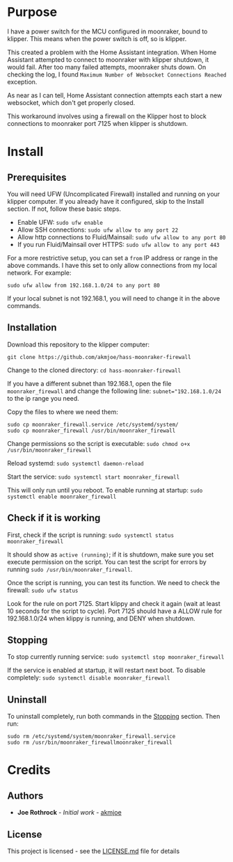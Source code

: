 # Purpose
I have a power switch for the MCU configured in moonraker, bound to klipper. This means when the power switch is off, so is klipper.

This created a problem with the Home Assistant integration. When Home Assistant attempted to connect to moonraker with klipper shutdown, it would fail. After too many failed attempts, moonraker shuts down. On checking the log, I found  `Maximum Number of Websocket Connections Reached` exception.

As near as I can tell, Home Assistant connection attempts each start a new websocket, which don't get properly closed.

This workaround involves using a firewall on the Klipper host to block connections to moonraker port 7125 when klipper is shutdown.

# Install

## Prerequisites
You will need UFW (Uncomplicated Firewall) installed and running on your klipper computer.
If you already have it configured, skip to the Install section. If not, follow these basic steps.

* Enable UFW: `sudo ufw enable`
* Allow SSH connections: `sudo ufw allow to any port 22`
* Allow http connections to Fluid/Mainsail: `sudo ufw allow to any port 80`
* If you run Fluid/Mainsail over HTTPS: `sudo ufw allow to any port 443`

For a more restrictive setup, you can set a `from` IP address or range in the above commands. I have this set to only allow connections from my local network. For example:

`sudo ufw allow from 192.168.1.0/24 to any port 80`

If your local subnet is not 192.168.1, you will need to change it in the above commands.

## Installation
Download this repository to the klipper computer:

`git clone https://github.com/akmjoe/hass-moonraker-firewall`

Change to the cloned directory:
`cd hass-moonraker-firewall`

If you have a different subnet than 192.168.1, open the file `moonraker_firewall` and change the following line:
`subnet="192.168.1.0/24` to the ip range you need.

Copy the files to where we need them:

```
sudo cp moonraker_firewall.service /etc/systemd/system/
sudo cp moonraker_firewall /usr/bin/moonraker_firewall
```

Change permissions so the script is executable:
`sudo chmod o+x /usr/bin/moonraker_firewall`

Reload systemd:
`sudo systemctl daemon-reload`

Start the service:
`sudo systemctl start moonraker_firewall`

This will only run until you reboot.
To enable running at startup:
`sudo systemctl enable moonraker_firewall`
## Check if it is working

First, check if the script is running:
`sudo systemctl status moonraker_firewall`

It should show as `active (running)`; if it is shutdown, make sure you set execute permission on the script.
You can test the script for errors by running `sudo /usr/bin/moonraker_firewall`.

Once the script is running, you can test its function. We need to check the firewall:
`sudo ufw status`

Look for the rule on port 7125. Start klippy and check it again (wait at least 10 seconds for the script to cycle).
Port 7125 should have a ALLOW rule for 192.168.1.0/24 when klippy is running, and DENY when shutdown.


## Stopping
To stop currently running service:
`sudo systemctl stop moonraker_firewall`

If the service is enabled at startup, it will restart next boot. To disable completely:
`sudo systemctl disable moonraker_firewall`

## Uninstall
To uninstall completely, run both commands in the [Stopping](#stopping)  section. Then run:

```
sudo rm /etc/systemd/system/moonraker_firewall.service
sudo rm /usr/bin/moonraker_firewallmoonraker_firewall
```

# Credits

## Authors

* **Joe Rothrock** - *Initial work* - [akmjoe](https://github.com/akmjoe)

## License

This project is licensed - see the [LICENSE.md](LICENSE.md) file for details